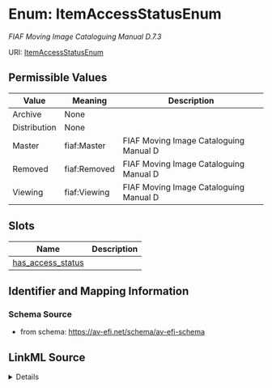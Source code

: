 # Enum: ItemAccessStatusEnum




_FIAF Moving Image Cataloguing Manual D.7.3_



URI: [ItemAccessStatusEnum](ItemAccessStatusEnum.md)

## Permissible Values

| Value | Meaning | Description |
| --- | --- | --- |
| Archive | None |  |
| Distribution | None |  |
| Master | fiaf:Master | FIAF Moving Image Cataloguing Manual D |
| Removed | fiaf:Removed | FIAF Moving Image Cataloguing Manual D |
| Viewing | fiaf:Viewing | FIAF Moving Image Cataloguing Manual D |




## Slots

| Name | Description |
| ---  | --- |
| [has_access_status](has_access_status.md) |  |






## Identifier and Mapping Information







### Schema Source


* from schema: https://av-efi.net/schema/av-efi-schema




## LinkML Source

<details>
```yaml
name: ItemAccessStatusEnum
description: FIAF Moving Image Cataloguing Manual D.7.3
from_schema: https://av-efi.net/schema/av-efi-schema
rank: 1000
permissible_values:
  Archive:
    text: Archive
  Distribution:
    text: Distribution
  Master:
    text: Master
    description: FIAF Moving Image Cataloguing Manual D.7.3
    meaning: fiaf:Master
  Removed:
    text: Removed
    description: FIAF Moving Image Cataloguing Manual D.7.3
    meaning: fiaf:Removed
  Viewing:
    text: Viewing
    description: FIAF Moving Image Cataloguing Manual D.7.3
    meaning: fiaf:Viewing

```
</details>
